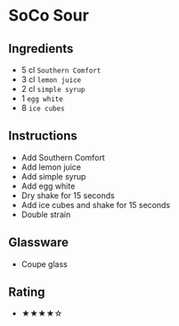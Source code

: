 # SoCo Sour

## Ingredients
- 5 cl `Southern Comfort`
- 3 cl `lemon juice`
- 2 cl `simple syrup`
- 1 `egg white`
- 8 `ice cubes`

## Instructions
- Add Southern Comfort
- Add lemon juice
- Add simple syrup
- Add egg white
- Dry shake for 15 seconds
- Add ice cubes and shake for 15 seconds
- Double strain

## Glassware
- Coupe glass

## Rating
- ★★★★☆